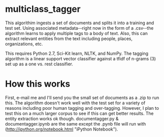 multiclass_tagger
=================
This algorithim ingests a set of documents and splits it into a training and test set. 
Using associated metadata--right now in the form of a .csv--the algorithm learns to apply multiple tags to a body of text.
Also, this can extract relevant entities from the text including people, places, organizations, etc.

This requires Python 2.7, Sci-Kit learn, NLTK, and NumPy. The tagging algorithm is a linear support vector classifier against a
tfidf of n-grams (3) set up as a one vs. rest classifier.


How this works
===============
First, e-mail me and I'll send you the small set of documents as a .zip to run this. The algorithm doesn't work well with the test set for a variety of reasons including poor human tagging and over-tagging. However, I plan to test this on a much larger corpus to see if this can get better results. The entity extraction works ok though. documentagger.py & documentagger.ipynb are the same except the .pynb file will run with (http://ipython.org/notebook.html "iPython Notebook"). 
